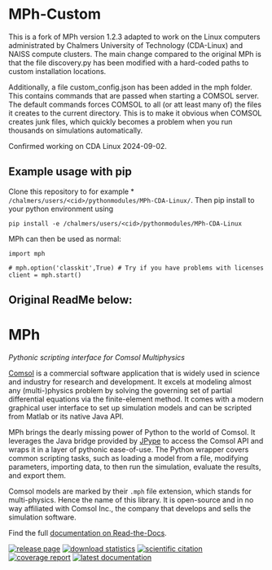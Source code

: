 ﻿# MPh-Custom
This is a fork of MPh version 1.2.3 adapted to work on the Linux computers administrated by Chalmers University of Technology (CDA-Linux) and NAISS compute clusters. The main change compared to the original MPh is that the file discovery.py has been modified with a hard-coded paths to custom installation locations.

Additionally, a file custom_config.json has been added in the mph folder. This contains commands that are passed when starting a COMSOL server. The default commands forces COMSOL to all (or att least many of) the files it creates to the current directory. This is to make it obvious when COMSOL creates junk files, which quickly becomes a problem when you run thousands on simulations automatically.

Confirmed working on CDA Linux 2024-09-02.



## Example usage with pip
Clone this repository to for example *
`/chalmers/users/<cid>/pythonmodules/MPh-CDA-Linux/`. Then pip install to your python environment using 

    pip install -e /chalmers/users/<cid>/pythonmodules/MPh-CDA-Linux

MPh can then be used as normal:

    import mph

    # mph.option('classkit',True) # Try if you have problems with licenses
    client = mph.start()


## Original ReadMe below:

# MPh
*Pythonic scripting interface for Comsol Multiphysics*

[Comsol] is a commercial software application that is widely used in
science and industry for research and development. It excels at modeling
almost any (multi-)physics problem by solving the governing set of
partial differential equations via the finite-element method. It comes
with a modern graphical user interface to set up simulation models and
can be scripted from Matlab or its native Java API.

MPh brings the dearly missing power of Python to the world of Comsol.
It leverages the Java bridge provided by [JPype] to access the Comsol
API and wraps it in a layer of pythonic ease-of-use. The Python wrapper
covers common scripting tasks, such as loading a model from a file,
modifying parameters, importing data, to then run the simulation,
evaluate the results, and export them.

Comsol models are marked by their `.mph` file extension, which stands
for multi-physics. Hence the name of this library. It is open-source
and in no way affiliated with Comsol Inc., the company that develops
and sells the simulation software.

Find the full [documentation on Read-the-Docs][docs].

[Comsol]: https://www.comsol.com
[JPype]:  https://github.com/jpype-project/jpype
[docs]:   https://mph.readthedocs.io

[![release page](
    https://img.shields.io/pypi/v/mph.svg?label=release)](
    https://pypi.python.org/pypi/mph)
[![download statistics](
    https://img.shields.io/pypi/dm/MPh)](
    https://pypistats.org/packages/mph)
[![scientific citation](
    https://zenodo.org/badge/264718959.svg)](
    https://zenodo.org/badge/latestdoi/264718959)
[![coverage report](
    https://img.shields.io/codecov/c/github/MPh-py/MPh?token=02ZZ8ZJH3M)](
    https://codecov.io/gh/MPh-py/MPh)
[![latest documentation](
    https://readthedocs.org/projects/mph/badge/?version=latest)](
    https://mph.readthedocs.io/en/latest)